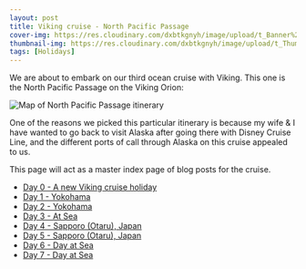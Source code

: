 ```yaml
---
layout: post
title: Viking cruise - North Pacific Passage
cover-img: https://res.cloudinary.com/dxbtkgnyh/image/upload/t_Banner%2016:9/v1682856233/2023-viking-north-pacific-passage/PXL_20230430_045826187_n7xcva.jpg
thumbnail-img: https://res.cloudinary.com/dxbtkgnyh/image/upload/t_Thumbnail/v1682856233/2023-viking-north-pacific-passage/PXL_20230430_045826187_n7xcva.jpg
tags: [Holidays]
---
```

We are about to embark on our third ocean cruise with Viking. This one is the North Pacific Passage on the Viking Orion:

![Map of North Pacific Passage itinerary](https://www.vikingcruises.com/oceans/images/2022_North_Pacific_Passage_956x690_tcm13-82063.png)

One of the reasons we picked this particular itinerary is because my wife & I have wanted to go back to visit Alaska after going there with Disney Cruise Line, and the different ports of call through Alaska on this cruise appealed to us.

This page will act as a master index page of blog posts for the cruise.

* [Day 0 - A new Viking cruise holiday](/2023/04/28/day0.html)
* [Day 1 - Yokohama](/2023/04/29/day1.html)
* [Day 2 - Yokohama](/2023/04/30/day2.html)
* [Day 3 - At Sea](/2023/05/01/day3.html)
* [Day 4 - Sapporo (Otaru), Japan](/2023/05/02/day4.html)
* [Day 5 - Sapporo (Otaru), Japan](/2023/05/03/day5.html)
* [Day 6 - Day at Sea](/2023/05/04/day6.html)
* [Day 7 - Day at Sea](/2023/05/05/day7.html)
